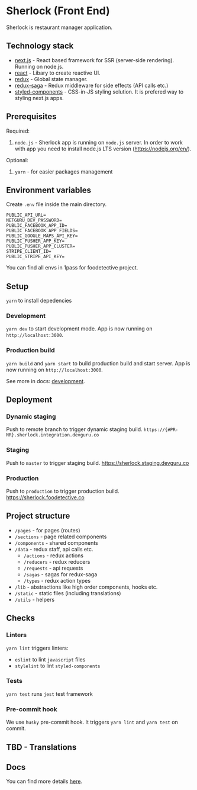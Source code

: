 # Sherlock (Front End)

Sherlock is restaurant manager application.

## Technology stack

- [next.js](https://nextjs.org) - React based framework for SSR (server-side rendering). Running on node.js.
- [react](https://reactjs.org) - Libary to create reactive UI.
- [redux](https://redux.js.org) - Global state manager.
- [redux-saga](https://redux-saga.js.org) - Redux middleware for side effects (API calls etc.)
- [styled-components](https://www.styled-components.com) - CSS-in-JS styling solution. It is prefered way to styling next.js apps.

## Prerequisites

Required:

1. `node.js` - Sherlock app is running on `node.js` server. In order to work with app you need to install node.js LTS version (https://nodejs.org/en/).

Optional:

1. `yarn` - for easier packages management

## Environment variables

Create `.env` file inside the main directory.

```
PUBLIC_API_URL=
NETGURU_DEV_PASSWORD=
PUBLIC_FACEBOOK_APP_ID=
PUBLIC_FACEBOOK_APP_FIELDS=
PUBLIC_GOOGLE_MAPS_API_KEY=
PUBLIC_PUSHER_APP_KEY=
PUBLIC_PUSHER_APP_CLUSTER=
STRIPE_CLIENT_ID=
PUBLIC_STRIPE_API_KEY=
```

You can find all envs in 1pass for foodetective project.

## Setup

`yarn` to install depedencies

### Development

`yarn dev` to start development mode. App is now running on `http://localhost:3000`.

### Production build

`yarn build` and `yarn start` to build production build and start server. App is now running on `http://localhost:3000`.

See more in docs: [development](./docs/setup.md).

## Deployment

### Dynamic staging

Push to remote branch to trigger dynamic staging build.
`https://{#PR-NR}.sherlock.integration.devguru.co`

### Staging

Push to `master` to trigger staging build.
https://sherlock.staging.devguru.co

### Production

Push to `production` to trigger production build.
https://sherlock.foodetective.co

## Project structure

- `/pages` - for pages (routes)
- `/sections` - page related components
- `/components` - shared components
- `/data` - redux staff, api calls etc.
  - `/actions` - redux actions
  - `/reducers` - redux reducers
  - `/requests` - api requests
  - `/sagas` - sagas for redux-saga
  - `/types` - redux action types
- `/lib` - abstractions like high order components, hooks etc.
- `/static` - static files (including translations)
- `/utils` - helpers

## Checks

### Linters

`yarn lint` triggers linters:

- `eslint` to lint `javascript` files
- `stylelint` to lint `styled-components`

### Tests

`yarn test` runs `jest` test framework

### Pre-commit hook

We use `husky` pre-commit hook. It triggers `yarn lint` and `yarn test` on commit.

## TBD - Translations

## Docs

You can find more details [here](./docs).
